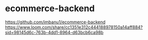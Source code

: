 # ecommerce-backend
https://github.com/imbanu1/ecommerce-backend
https://www.loom.com/share/cc1351e312c444188978150a14aff884?sid=98145d6c-763b-4dd1-8964-d63bcb6ca98b